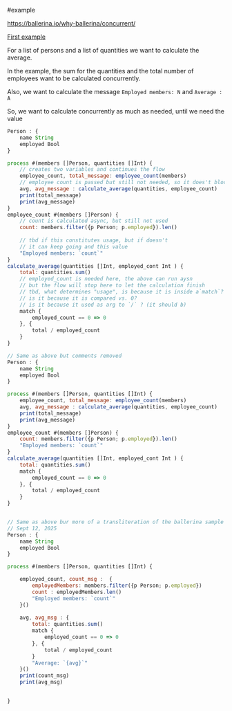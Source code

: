 #example


https://ballerina.io/why-ballerina/concurrent/

[First example](https://ballerina.io/why-ballerina/concurrent/#:~:text=import%20ballerina/io,y)


For a list of persons and a list of quantities we want to calculate the average. 

In the example, the sum for the quantities and the total number of employees want to be calculated concurrently. 

Also, we want to calculate the message `Employed members: N` and `Average : A`

So, we want to calculate concurrently as much as needed, until we need the value

```js
Person : {
	name String
	employed Bool
}

process #(members []Person, quantities []Int) {
	// creates two variables and continues the flow
	employee_count, total_message: employee_count(members)
	// employee count is passed but still not needed, so it does't block
	avg, avg_message : calculate_average(quantities, employee_count)
	print(total_message)
	print(avg_message)
}
employee_count #(members []Person) {
	// count is calculated async, but still not used
    count: members.filter({p Person; p.employed}).len()
	
	// tbd if this constitutes usage, but if doesn't 
	// it can keep going and this value
	"Employed members: `count`"
}
calculate_average(quantities []Int, employed_cont Int ) {
	total: quantities.sum()
	// employed_count is needed here, the above can run aysn
	// but the flow will stop here to let the calculation finish
	// tbd, what determines "usage", is because it is inside a`match`? 
	// is it because it is compared vs. 0? 
	// is it because it used as arg to `/` ? (it should b)
	match { 
		employed_count == 0 => 0
	}, {
	    total / employed_count	
	}
}
```

```js
// Same as above but comments removed
Person : {
	name String
	employed Bool
}

process #(members []Person, quantities []Int) {
	employee_count, total_message: employee_count(members)
	avg, avg_message : calculate_average(quantities, employee_count)
	print(total_message)
	print(avg_message)
}
employee_count #(members []Person) {
    count: members.filter({p Person; p.employed}).len()
	"Employed members: `count`"
}
calculate_average(quantities []Int, employed_cont Int ) {
	total: quantities.sum()
	match { 
		employed_count == 0 => 0
	}, {
	    total / employed_count	
	}
}
```

```js

// Same as above bur more of a transliteration of the ballerina sample
// Sept 12, 2025
Person : {
	name String
	employed Bool
}

process #(members []Person, quantities []Int) {

	employed_count, count_msg :  { 
	    employedMembers: members.filter({p Person; p.employed})
		count : employedMembers.len()
		"Employed members: `count`"
    }()
	
	avg, avg_msg : {
		total: quantities.sum()
		match { 
			employed_count == 0 => 0
		}, {
			total / employed_count
		}
		"Average: `{avg}`"
	}()
	print(count_msg)
	print(avg_msg)
	

}
```
